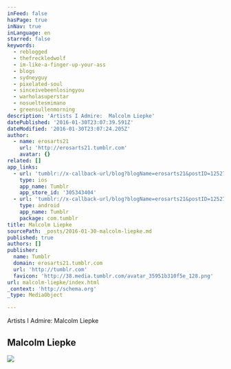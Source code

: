 ```yaml
---
inFeed: false
hasPage: true
inNav: true
inLanguage: en
starred: false
keywords:
  - reblogged
  - thefreckledwolf
  - im-like-a-finger-up-your-ass
  - blogs
  - sydneyguy
  - pixelated-soul
  - sinceivebeenlosingyou
  - warholasuperstar
  - nosueltesmimano
  - greensullenmorning
description: 'Artists I Admire:  Malcolm Liepke'
datePublished: '2016-01-30T23:07:39.591Z'
dateModified: '2016-01-30T23:07:24.205Z'
author:
  - name: erosarts21
    url: 'http://erosarts21.tumblr.com'
    avatar: {}
related: []
app_links:
  - url: 'tumblr://x-callback-url/blog?blogName=erosarts21&postID=125270191152'
    type: ios
    app_name: Tumblr
    app_store_id: '305343404'
  - url: 'tumblr://x-callback-url/blog?blogName=erosarts21&postID=125270191152'
    type: android
    app_name: Tumblr
    package: com.tumblr
title: Malcolm Liepke
sourcePath: _posts/2016-01-30-malcolm-liepke.md
published: true
authors: []
publisher:
  name: Tumblr
  domain: erosarts21.tumblr.com
  url: 'http://tumblr.com'
  favicon: 'http://38.media.tumblr.com/avatar_35951b310f5e_128.png'
url: malcolm-liepke/index.html
_context: 'http://schema.org'
_type: MediaObject

---
```

Artists I Admire:  Malcolm Liepke

<article style=""><h1>Malcolm Liepke</h1><img src="https://s3-us-west-2.amazonaws.com/the-grid-img/p/b7e3d8f7f4eb7a95d4d061f53dc32a5796a54b09.jpg" /></article>